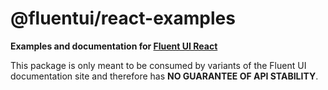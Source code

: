 # @fluentui/react-examples

**Examples and documentation for [Fluent UI React](https://developer.microsoft.com/en-us/fluentui)**

This package is only meant to be consumed by variants of the Fluent UI documentation site and therefore has **NO GUARANTEE OF API STABILITY**.
